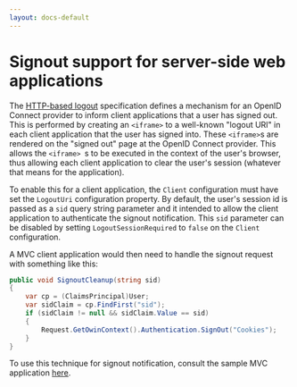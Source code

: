 ```yaml
---
layout: docs-default
---
```


# Signout support for server-side web applications

The [HTTP-based logout](https://openid.net/specs/openid-connect-logout-1_0.html) specification defines a mechanism for an OpenID Connect provider to inform client applications that a user has signed out. This is performed by creating an `<iframe>` to a well-known "logout URI" in each client application that the user has signed into. These `<iframe>`s are rendered on the "signed out" page at the OpenID Connect provider. This allows the `<iframe>
    `s to be executed in the context of the user's browser, thus allowing each client application to clear the user's session (whatever that means for the application).

To enable this for a client application, the `Client` configuration must have set the `LogoutUri` configuration property. By default, the user's session id is passed as a `sid` query string parameter and it intended to allow the client application to authenticate the signout notification. This `sid` parameter can be disabled by setting `LogoutSessionRequired` to `false` on the `Client` configuration.
    
A MVC client application would then need to handle the signout request with something like this:

```csharp
public void SignoutCleanup(string sid)
{
    var cp = (ClaimsPrincipal)User;
    var sidClaim = cp.FindFirst("sid");
    if (sidClaim != null && sidClaim.Value == sid)
    {
        Request.GetOwinContext().Authentication.SignOut("Cookies");
    }
}

```

To use this technique for signout notification, consult the sample MVC application [here](https://github.com/IdentityServer/IdentityServer3.Samples/blob/master/source/Clients/MVC%20OWIN%20Client/Controllers/HomeController.cs#L36).

